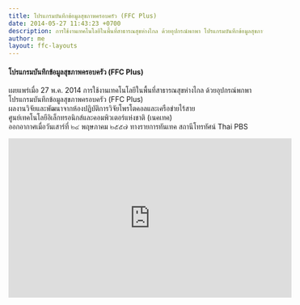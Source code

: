 ```yaml
---
title: โปรแกรมบันทึกข้อมูลสุขภาพครอบครัว (FFC Plus)
date: 2014-05-27 11:43:23 +0700
description: การใช้งานเทคโนโลยีในพื้นที่สาธารณสุขห่างไกล ด้วยอุปกรณ์พกพา โปรแกรมบันทึกข้อมูลสุขภาพครอบครัว (FFC Plus)
author: me
layout: ffc-layouts
---
```



#### โปรแกรมบันทึกข้อมูลสุขภาพครอบครัว (FFC Plus)

เผยแพร่เมื่อ 27 พ.ค. 2014
การใช้งานเทคโนโลยีในพื้นที่สาธารณสุขห่างไกล ด้วยอุปกรณ์พกพา  
โปรแกรมบันทึกข้อมูลสุขภาพครอบครัว (FFC Plus)  
ผลงานวิจัยและพัฒนาจากห้องปฏิบัติการวิจัยโพรโตคอลและเครือข่ายไร้สาย  
ศูนย์เทคโนโลยีอิเล็กทรอนิกส์และคอมพิวเตอร์แห่งชาติ (เนคเทค)  
ออกอากาศเมื่อวันเสาร์ที่ ๒๔ พฤษภาคม ๒๕๕๗ ทางรายการทันเทค สถานีโทรทัศน์ Thai PBS


<div class="center">
<iframe width="560" height="315" src="https://www.youtube.com/embed/5-WbSGYBSng" frameborder="0" allowfullscreen></iframe>
</div>
